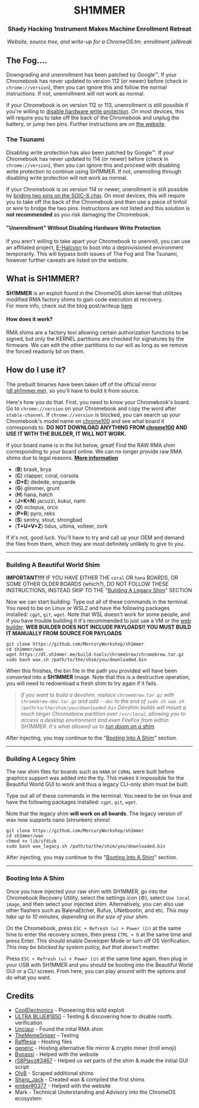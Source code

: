 <div align="center">
<h1>
    SH1MMER
</h1>
    
<h3>
    Shady Hacking 1nstrument Makes Machine Enrollment Retreat
</h3>

<i>
    Website, source tree, and write-up for a ChromeOS:tm: enrollment jailbreak
</i>
</div>

## The Fog....

Downgrading and unenrollment has been patched by Google:tm:. If your Chromebook has never updated to version 112 (or newer) before (check in `chrome://version`), then you can ignore this and follow the normal instructions. If not, unenrollment will not work as normal.

If your Chromebook is on version 112 or 113, unenrollment is still possible if you're willing to [disable hardware write protection](https://mrchromebox.tech/#devices). On most devices, this will require you to take off the back of the Chromebook and unplug the battery, or jump two pins. Further instructions are on [the website](https://sh1mmer.me/#fog).

### The Tsunami

Disabling write protection has also been patched by Google:tm:. If your Chromebook has never updated to 114 (or newer) before (check in `chrome://version`), then you can ignore this and proceed with disabling write protection to continue using SH1MMER. If not, unenrolling through disabling write protection will not work as normal.

If your Chromebook is on version 114 or newer, unerollment is still possible by [briding two pins on the SOIC-8 chip](https://blog.coolelectronics.me/breaking-cros-6/#:~:text=the%20pencil%20bypass). On most devices, this will require you to take off the back of the Chromebook and then use a piece of tinfoil or wire to bridge the two pins. Instructions are not listed and this solution is **not recommended** as you risk damaging the Chromebook.

#### "Unenrollment" Without Disabling Hardware Write Protection

If you aren't willing to take apart your Chromebook to unenroll, you can use an affiliated project, [E-Halcyon](https://fog.gay) to boot into a deprovisioned environment temporarily. This will bypass both issues of The Fog and The Tsunami, however further caveats are listed on the website.

## What is SH1MMER?

**SH1MMER** is an exploit found in the ChromeOS shim kernel that utilitzes modified RMA factory shims to gain code execution at recovery.<br>
For more info, check out the blog post/writeup [here](https://blog.coolelectronics.me/breaking-cros-2/)

#### How does it work?

RMA shims are a factory tool allowing certain authorization functions to be signed, but only
the KERNEL partitions are checked for signatures by the firmware. We can edit the other partitions to our will as long as we remove the forced readonly bit on them.

## How do I use it?

The prebuilt binaries have been taken off of the official mirror ([dl.sh1mmer.me](https://dl.sh1mmer.me)), so you'll have to build it from source.

Here's how you do that.
First, you need to know your Chromebook's board. Go to `chrome://version` on your Chromebook and copy the word after `stable-channel`. If `chrome://version` is blocked, you can search up your Chromebook's model name on [chrome100](https://chrome100.dev) and see what board it corresponds to. **DO NOT DOWNLOAD ANYTHING FROM [chrome100](https://chrome100.dev) AND USE IT WITH THE BUILDER, IT WILL NOT WORK.**

If your board name is in the list below, great! Find the RAW RMA shim corresponding to your board online. We can no longer provide raw RMA shims due to legal reasons. **[More information](https://discord.gg/egWXwEDWKP)**

- (**B**) brask, brya
- (**C**) clapper, coral, corsola
- (**D+E**) dedede, enguarde
- (**G**) glimmer, grunt
- (**H**) hana, hatch
- (**J+K+N**) jacuzzi, kukui, nami
- (**O**) octopus, orco
- (**P+R**) pyro, reks
- (**S**) sentry, stout, strongbad
- (**T+U+V+Z**) tidus, ultima, volteer, zork

If it's not, good luck. You'll have to try and call up your OEM and demand the files from them, which they are most definitely unlikely to give to you.

***

### Building A Beautiful World Shim

**IMPORTANT!!!!** IF YOU HAVE EITHER THE `coral` OR `hana` BOARDS, OR SOME OTHER OLDER BOARDS (which?), DO NOT FOLLOW THESE INSTRUCTIONS, INSTEAD SKIP TO THE "[Building A Legacy Shim](#building-a-legacy-shim)" SECTION

Now we can start building. Type out all of these commands in the terminal. You need to be on Linux or WSL2 and have the following packages installed: `cgpt`, `git`, `wget`.
Note that WSL doesn't work for some people, and if you have trouble building it it's recommended to just use a VM or the [web builder](https://sh1mmer.me/builder.html).
**WEB BUILDER DOES NOT INCLUDE PAYLOADS!! YOU MUST BUILD IT MANUALLY FROM SOURCE FOR PAYLOADS**

```
git clone https://github.com/MercuryWorkshop/sh1mmer
cd sh1mmer/wax
wget https://dl.sh1mmer.me/build-tools/chromebrew/chromebrew.tar.gz
sudo bash wax.sh /path/to/the/shim/you/downloaded.bin
```

When this finishes, the bin file in the path you provided will have been converted into a **SH1MMER** image. Note that this is a destructive operation, you will need to redownload a fresh shim to try again if it fails.

> *If you want to build a devshim, replace `chromebrew.tar.gz` with `chromebrew-dev.tar.gz` and add `--dev` to the end of `sudo sh wax.sh /path/to/the/shim/you/downloaded.bin`
Devshim builds will mount a much larger Chromebrew partition over `/usr/local`, allowing you to access a desktop environment and even FireFox from within SH1MMER. It's what allowed us to [run doom on a shim](https://blog.coolelectronics.me/_astro/doom.82b5613a_Z1LR94C.webp).*

After injecting, you may continue to the "[Booting Into A Shim](#booting-into-a-shim)" section.

***

### Building A Legacy Shim

The raw shim files for boards such as `HANA` or `CORAL` were built before graphics support was added into the tty. This makes it impossible for the Beautiful World GUI to work and thus a legacy CLI-only shim must be built.

Type out all of these commands in the terminal. You need to be on linux and have the following packages installed: `cgpt`, `git`, `wget`.

Note that the legacy shim **will work on all boards**. The legacy version of wax now supports nano (shrunken) shims!

```
git clone https://github.com/MercuryWorkshop/sh1mmer
cd sh1mmer/wax
chmod +x lib/sfdisk
sudo bash wax_legacy.sh /path/to/the/shim/you/downloaded.bin
```

After injecting, you may continue to the "[Booting Into A Shim](#booting-into-a-shim)" section.

***

### Booting Into A Shim

Once you have injected your raw shim with SH1MMER, go into the Chromebook Recovery Utility, select the settings icon (⚙️), select `Use local image`, and then select your injected shim. Alternatively, you can also use other flashers such as BalenaEtcher, Rufus, UNetbootin, and etc. *This may take up to 10 minutes, depending on the size of your shim.*

On the Chromebook, press `ESC + Refresh (↻) + Power (⏻)` at the same time to enter the recovery screen, then press `CTRL + D` at the same time and press Enter. This should enable Developer Mode or turn off OS Verification. *This may be blocked by system policy, but that doesn't matter.*

Press `ESC + Refresh (↻) + Power (⏻)` at the same time again, then plug in your USB with SH1MMER and you should be booting into the Beautiful World GUI or a CLI screen. From here, you can play around with the options and do what you want.

## Credits

- [CoolElectronics](https://discord.com/users/696392247205298207) - Pioneering this wild exploit
- [ULTRA BLUE#1850](https://discord.com/users/904487572301021265) - Testing & discovering how to disable rootfs verification
- [Unciaur](https://discord.com/users/465682780320301077) - Found the inital RMA shim
- [TheMemeSniper](https://discord.com/users/391271835901362198) - Testing
- [Rafflesia](https://discord.com/users/247349845298249728) - Hosting files
- [generic](https://discord.com/users/1052016750486638613) - Hosting alternative file mirror & crypto miner (troll emoji)
- [Bypassi](https://discord.com/users/904829646145720340) - Helped with the website
- [r58Playz#3467](https://discord.com/users/803355425835188224) - Helped us set parts of the shim & made the initial GUI script
- [OlyB](https://discord.com/users/476169716998733834) - Scraped additional shims
- [Sharp_Jack](https://discord.com/users/1006048734708240434) - Created wax & compiled the first shims
- [ember#0377](https://discord.com/users/858866662869958668) - Helped with the website
- Mark - Technical Understanding and Advisory into the ChromeOS ecosystem

